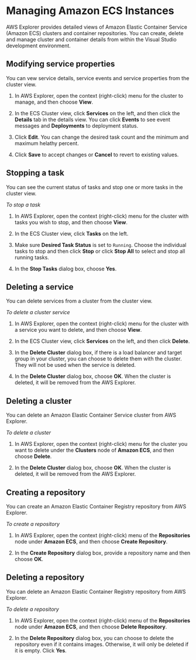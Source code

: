 # Managing Amazon ECS Instances<a name="tkv-ecs"></a>

AWS Explorer provides detailed views of Amazon Elastic Container Service \(Amazon ECS\) clusters and container repositories\. You can create, delete and manage cluster and container details from within the Visual Studio development environment\.

## Modifying service properties<a name="tkv-ecs-clusters-service-props"></a>

You can vew service details, service events and service properties from the cluster view\.

1. In AWS Explorer, open the context \(right\-click\) menu for the cluster to manage, and then choose **View**\.

1. In the ECS Cluster view, click **Services** on the left, and then click the **Details** tab in the details view\. You can click **Events** to see event messages and **Deployments** to deployment status\.

1. Click **Edit**\. You can change the desired task count and the minimum and maximum helathy percent\.

1. Click **Save** to accept changes or **Cancel** to revert to existing values\.

## Stopping a task<a name="tkv-ecs-clusters-tasks-stop"></a>

You can see the current status of tasks and stop one or more tasks in the cluster view\.

 *To stop a task* 

1. In AWS Explorer, open the context \(right\-click\) menu for the cluster with tasks you wish to stop, and then choose **View**\.

1. In the ECS Cluster view, click **Tasks** on the left\.

1. Make sure **Desired Task Status** is set to `Running`\. Choose the individual tasks to stop and then click **Stop** or click **Stop All** to select and stop all running tasks\.

1. In the **Stop Tasks** dialog box, choose **Yes**\.

## Deleting a service<a name="tkv-ecs-clusters-service-delete"></a>

You can delete services from a cluster from the cluster view\.

 *To delete a cluster service* 

1. In AWS Explorer, open the context \(right\-click\) menu for the cluster with a service you want to delete, and then choose **View**\.

1. In the ECS Cluster view, click **Services** on the left, and then click **Delete**\.

1. In the **Delete Cluster** dialog box, if there is a load balancer and target group in your cluster, you can choose to delete them with the cluster\. They will not be used when the service is deleted\.

1. In the **Delete Cluster** dialog box, choose **OK**\. When the cluster is deleted, it will be removed from the AWS Explorer\.

## Deleting a cluster<a name="tkv-ecs-cluster-view"></a>

You can delete an Amazon Elastic Container Service cluster from AWS Explorer\.

 *To delete a cluster* 

1. In AWS Explorer, open the context \(right\-click\) menu for the cluster you want to delete under the **Clusters** node of **Amazon ECS**, and then choose **Delete**\.

1. In the **Delete Cluster** dialog box, choose **OK**\. When the cluster is deleted, it will be removed from the AWS Explorer\.

## Creating a repository<a name="tkv-ecs-repository-create"></a>

You can create an Amazon Elastic Container Registry repository from AWS Explorer\.

 *To create a repository* 

1. In AWS Explorer, open the context \(right\-click\) menu of the **Repositories** node under **Amazon ECS**, and then choose **Create Repository**\.

1. In the **Create Repository** dialog box, provide a repository name and then choose **OK**\.

## Deleting a repository<a name="id1"></a>

You can delete an Amazon Elastic Container Registry repository from AWS Explorer\.

 *To delete a repository* 

1. In AWS Explorer, open the context \(right\-click\) menu of the **Repositories** node under **Amazon ECS**, and then choose **Delete Repository**\.

1. In the **Delete Repository** dialog box, you can choose to delete the repository even if it contains images\. Otherwise, it will only be deleted if it is empty\. Click **Yes**\.